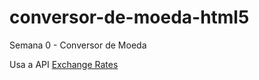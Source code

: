 # conversor-de-moeda-html5
Semana 0 - Conversor de Moeda

Usa a API [Exchange Rates](http://exchangeratesapi.io/)
